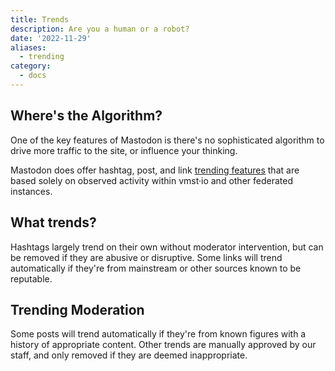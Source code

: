 ```yaml
---
title: Trends
description: Are you a human or a robot?
date: '2022-11-29'
aliases:
  - trending
category:
  - docs
---
```


## Where's the Algorithm?

One of the key features of Mastodon is there's no sophisticated algorithm to drive more traffic to the site, or influence your thinking.

Mastodon does offer hashtag, post, and link [trending features](https://vmst.io/explore) that are based solely on observed activity within vmst·io and other federated instances.

## What trends?

Hashtags largely trend on their own without moderator intervention, but can be removed if they are abusive or disruptive.
Some links will trend automatically if they're from mainstream or other sources known to be reputable.

## Trending Moderation

Some posts will trend automatically if they're from known figures with a history of appropriate content.
Other trends are manually approved by our staff, and only removed if they are deemed inappropriate.
